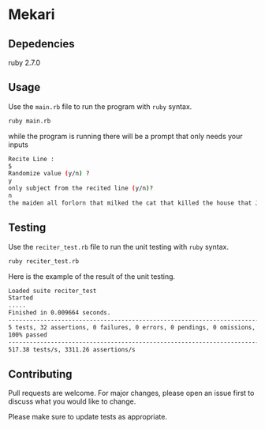 # Mekari

## Depedencies
ruby 2.7.0
## Usage

Use the `main.rb` file to run the program with `ruby` syntax.

```bash
ruby main.rb
```
while the program is running there will be a prompt that only needs your inputs

```bash
Recite Line :
5
Randomize value (y/n) ?
y
only subject from the recited line (y/n)?
n
the maiden all forlorn that milked the cat that killed the house that Jack built the rooster that crowed in the morn that woke the rat that ate
```

## Testing

Use the `reciter_test.rb` file to run the unit testing with `ruby` syntax.

```bash
ruby reciter_test.rb
```
Here is the example of the result of the unit testing.
``` bash
Loaded suite reciter_test
Started
.....
Finished in 0.009664 seconds.
-----------------------------------------------------------------------------------------------------------------------------------------------------
5 tests, 32 assertions, 0 failures, 0 errors, 0 pendings, 0 omissions, 0 notifications
100% passed
-----------------------------------------------------------------------------------------------------------------------------------------------------
517.38 tests/s, 3311.26 assertions/s
```
## Contributing
Pull requests are welcome. For major changes, please open an issue first to discuss what you would like to change.

Please make sure to update tests as appropriate.
